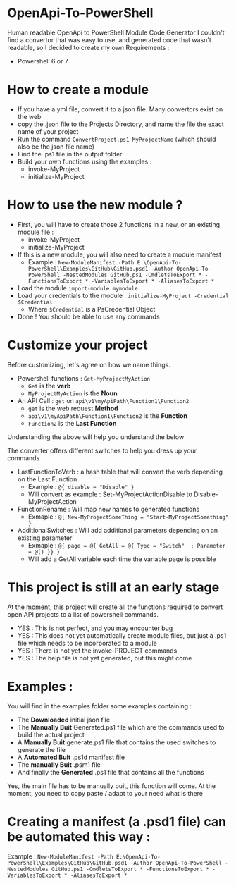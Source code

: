 # OpenApi-To-PowerShell
Human readable OpenApi to PowerShell Module Code Generator
I couldn't find a convertor that was easy to use, and generated code that wasn't readable, so I decided to create my own
Requirements :
* Powershell 6 or 7

# How to create a module
* If you have a yml file, convert it to a json file. Many convertors exist on the web
* copy the .json file to the Projects Directory, and name the file the exact name of your project
* Run the command `ConvertProject.ps1 MyProjectName` (which should also be the json file name)
* Find the .ps1 file in the output folder
* Build your own functions using the examples :
  * invoke-MyProject
  * initialize-MyProject

# How to use the new module ?
* First, you will have to create those 2 functions in a new, or an existing module file :
  * invoke-MyProject
  * initialize-MyProject
* If this is a new module, you will also need to create a module manifest
  * Example : `New-ModuleManifest -Path E:\OpenApi-To-PowerShell\Examples\GitHub\GitHub.psd1 -Author OpenApi-To-PowerShell -NestedModules GitHub.ps1 -CmdletsToExport * -FunctionsToExport * -VariablesToExport * -AliasesToExport *`
* Load the module `import-module mymodule`
* Load your credentials to the module : `initialize-MyProject -Credential $Credential`
  * Where `$Credential` is a PsCredential Object
* Done ! You should be able to use any commands

# Customize your project
Before customizing, let's agree on how we name things.
* Powershell functions : `Get-MyProjectMyAction`
  * `Get` is the **verb**
  * `MyProjectMyAction` is the **Noun**
* An API Call : `get` on `api\v1\myApiPath\Function1\Function2`
  * `get` is the web request **Method**
  * `api\v1\myApiPath\Function1\Function2` is the **Function**
  * `Function2` is the **Last Function**

Understanding the above will help you understand the below

The converter offers different switches to help you dress up your commands
* LastFunctionToVerb : a hash table that will convert the verb depending on the Last Function
  * Example : `@{ disable = "Disable" }`
  * Will convert as example : Set-MyProjectActionDisable to Disable-MyProjectAction
* FunctionRename : Will map new names to generated functions
  * Exmaple : `@{ New-MyProjectSomeThing = "Start-MyProjectSomething" }`
* AdditionalSwitches : Will add additional parameters depending on an existing parameter
  * Exmaple : `@{ page = @{ GetAll = @{ Type = "Switch"  ; Parameter = @() }} }`
  * Will add a GetAll variable each time the variable page is possible

# This project is still at an early stage
At the moment, this project will create all the functions required to convert open API projects to a list of powershell commands.
* YES : This is not perfect, and you may encounter bug
* YES : This does not yet automatically create module files, but just a .ps1 file which needs to be incorporated to a module
* YES : There is not yet the invoke-PROJECT commands
* YES : The help file is not yet generated, but this might come


# Examples :
You will find in the examples folder some examples containing :
* The **Downloaded** initial json file
* The **Manually Buit** Generated.ps1 file which are the commands used to build the actual project
* A **Manually Buit** generate.ps1 file that contains the used switches to generate the file
* A **Automated Buit** .ps1d manifest file
* The **manually Buit** .psm1 file
* And finally the **Generated** .ps1 file that contains all the functions

Yes, the main file has to be manually buit, this function will come. At the moment, you need to copy paste / adapt to your need what is there

# Creating a manifest (a .psd1 file) can be automated this way :
Example : `New-ModuleManifest -Path E:\OpenApi-To-PowerShell\Examples\GitHub\GitHub.psd1 -Author OpenApi-To-PowerShell -NestedModules GitHub.ps1 -CmdletsToExport * -FunctionsToExport * -VariablesToExport * -AliasesToExport *`